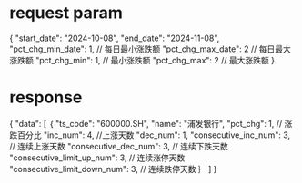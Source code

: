 # request param
{
  "start_date": "2024-10-08",
  "end_date": "2024-11-08",
  "pct_chg_min_date": 1, // 每日最小涨跌额
  "pct_chg_max_date": 2  // 每日最大涨跌额
  "pct_chg_min": 1, // 最小涨跌额
  "pct_chg_max": 2  // 最大涨跌额
}

# response
{
  "data": [
      ｛
        "ts_code": "600000.SH",
        "name": "浦发银行",
        "pct_chg": 1, // 涨跌百分比
        "inc_num": 4, //上涨天数
        "dec_num": 1,
        "consecutive_inc_num": 3, // 连续上涨天数
        "consecutive_dec_num": 3, // 连续下跌天数
        "consecutive_limit_up_num": 3, // 连续涨停天数
        "consecutive_limit_down_num": 3, // 连续跌停天数
      ｝
  ]
}